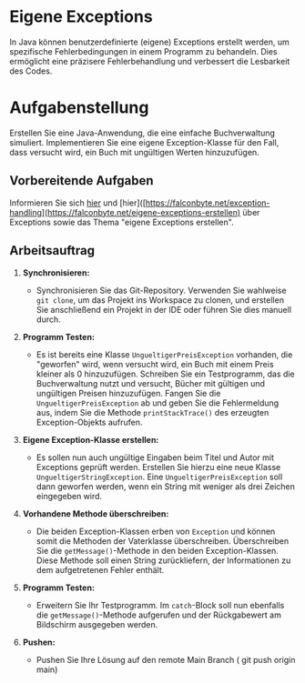 # Eigene Exceptions
In Java können benutzerdefinierte (eigene) Exceptions erstellt werden, um spezifische Fehlerbedingungen in einem Programm zu behandeln. Dies ermöglicht eine präzisere Fehlerbehandlung und verbessert die Lesbarkeit des Codes.

# Aufgabenstellung
Erstellen Sie eine Java-Anwendung, die eine einfache Buchverwaltung simuliert. Implementieren Sie eine eigene Exception-Klasse für den Fall, dass versucht wird, ein Buch mit ungültigen Werten hinzuzufügen.

## Vorbereitende Aufgaben
Informieren Sie sich [hier](https://falconbyte.net/exception-handling) und [hier]([https://falconbyte.net/exception-handling](https://falconbyte.net/eigene-exceptions-erstellen) über Exceptions sowie das Thema "eigene Exceptions erstellen".

## Arbeitsauftrag
1. **Synchronisieren:**
   - Synchronisieren Sie das Git-Repository. Verwenden Sie wahlweise `git clone`, um das Projekt ins Workspace zu clonen, und erstellen Sie anschließend ein Projekt in der IDE oder führen Sie dies manuell durch.

2. **Programm Testen:**
   - Es ist bereits eine Klasse `UngueltigerPreisException` vorhanden, die "geworfen" wird, wenn versucht wird, ein Buch mit einem Preis kleiner als 0 hinzuzufügen. Schreiben Sie ein Testprogramm, das die Buchverwaltung nutzt und versucht, Bücher mit gültigen und ungültigen Preisen hinzuzufügen. Fangen Sie die `UngueltigerPreisException` ab und geben Sie die Fehlermeldung aus, indem Sie die Methode `printStackTrace()` des erzeugten Exception-Objekts aufrufen.

3. **Eigene Exception-Klasse erstellen:**
   - Es sollen nun auch ungültige Eingaben beim Titel und Autor mit Exceptions geprüft werden. Erstellen Sie hierzu eine neue Klasse `UngueltigerStringException`. Eine `UngueltigerPreisException` soll dann geworfen werden, wenn ein String mit weniger als drei Zeichen eingegeben wird.

4. **Vorhandene Methode überschreiben:**
   - Die beiden Exception-Klassen erben von `Exception` und können somit die Methoden der Vaterklasse überschreiben. Überschreiben Sie die `getMessage()`-Methode in den beiden Exception-Klassen. Diese Methode soll einen String zurückliefern, der Informationen zu dem aufgetretenen Fehler enthält.

5. **Programm Testen:**
   - Erweitern Sie Ihr Testprogramm. Im `catch`-Block soll nun ebenfalls die `getMessage()`-Methode aufgerufen und der Rückgabewert am Bildschirm ausgegeben werden.

6. **Pushen:**
   - Pushen Sie Ihre Lösung auf den remote Main Branch ( git push origin main)
   
